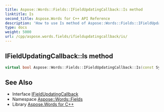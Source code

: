```yaml
---
title: Aspose::Words::Fields::IFieldUpdatingCallback::Is method
linktitle: Is
second_title: Aspose.Words for C++ API Reference
description: 'How to use Is method of Aspose::Words::Fields::IFieldUpdatingCallback class in C++.'
type: docs
weight: 5000
url: /cpp/aspose.words.fields/ifieldupdatingcallback/is/
---
```

## IFieldUpdatingCallback::Is method




```cpp
virtual bool Aspose::Words::Fields::IFieldUpdatingCallback::Is(const System::TypeInfo &target) const override
```

## See Also

* Interface [IFieldUpdatingCallback](../)
* Namespace [Aspose::Words::Fields](../../)
* Library [Aspose.Words for C++](../../../)

